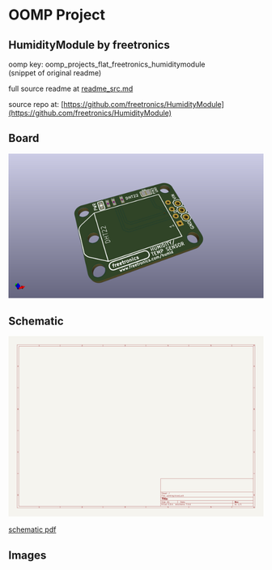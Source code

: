 # OOMP Project  
## HumidityModule  by freetronics  
  
oomp key: oomp_projects_flat_freetronics_humiditymodule  
(snippet of original readme)  
  
  
  full source readme at [readme_src.md](readme_src.md)  
  
source repo at: [https://github.com/freetronics/HumidityModule](https://github.com/freetronics/HumidityModule)  
## Board  
  
[![working_3d.png](working_3d_600.png)](working_3d.png)  
## Schematic  
  
[![working_schematic.png](working_schematic_600.png)](working_schematic.png)  
  
[schematic pdf](working_schematic.pdf)  
## Images  
